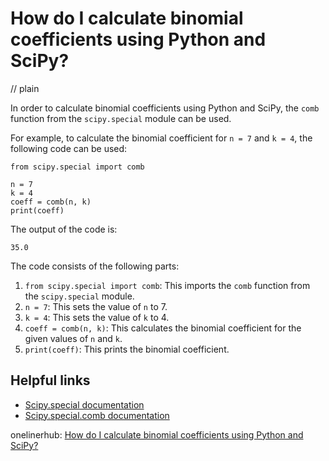 # How do I calculate binomial coefficients using Python and SciPy?
// plain

In order to calculate binomial coefficients using Python and SciPy, the `comb` function from the `scipy.special` module can be used.

For example, to calculate the binomial coefficient for `n = 7` and `k = 4`, the following code can be used:

```
from scipy.special import comb

n = 7
k = 4
coeff = comb(n, k)
print(coeff)
```

The output of the code is:
```
35.0
```

The code consists of the following parts:

1. `from scipy.special import comb`: This imports the `comb` function from the `scipy.special` module.
2. `n = 7`: This sets the value of `n` to 7.
3. `k = 4`: This sets the value of `k` to 4.
4. `coeff = comb(n, k)`: This calculates the binomial coefficient for the given values of `n` and `k`.
5. `print(coeff)`: This prints the binomial coefficient.

## Helpful links

- [Scipy.special documentation](https://docs.scipy.org/doc/scipy/reference/special.html)
- [Scipy.special.comb documentation](https://docs.scipy.org/doc/scipy/reference/generated/scipy.special.comb.html)

onelinerhub: [How do I calculate binomial coefficients using Python and SciPy?](https://onelinerhub.com/python-scipy/how-do-i-calculate-binomial-coefficients-using-python-and-scipy)